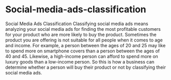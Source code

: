 # Social-media-ads-classification
Social Media Ads Classification
Classifying social media ads means analyzing your social media ads for finding the most profitable customers for your product who are more likely to buy the product.
Sometimes the product you are offering is not suitable for all people when it comes to age and income. For example, a person between the ages of 20 and 25 may like to spend more on smartphone covers than a person between the ages of 40 and 45.
Likewise, a high-income person can afford to spend more on luxury goods than a low-income person. So this is how a business can determine whether a person will buy their product or not by classifying their social media ads.
